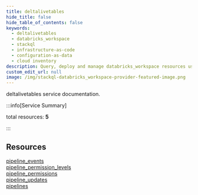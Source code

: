 ```yaml
---
title: deltalivetables
hide_title: false
hide_table_of_contents: false
keywords:
  - deltalivetables
  - databricks_workspace
  - stackql
  - infrastructure-as-code
  - configuration-as-data
  - cloud inventory
description: Query, deploy and manage databricks_workspace resources using SQL
custom_edit_url: null
image: /img/stackql-databricks_workspace-provider-featured-image.png
---
```


deltalivetables service documentation.

:::info[Service Summary]

total resources: __5__  

:::

## Resources
<div class="row">
<div class="providerDocColumn">
<a href="/services/deltalivetables/pipeline_events/">pipeline_events</a><br />
<a href="/services/deltalivetables/pipeline_permission_levels/">pipeline_permission_levels</a><br />
<a href="/services/deltalivetables/pipeline_permissions/">pipeline_permissions</a>
</div>
<div class="providerDocColumn">
<a href="/services/deltalivetables/pipeline_updates/">pipeline_updates</a><br />
<a href="/services/deltalivetables/pipelines/">pipelines</a>
</div>
</div>